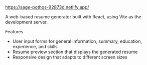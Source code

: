 https://sage-pothos-92873d.netlify.app/

A web-based resume generator built with React, using Vite as the development server.

Features
- User input forms for general information, summary, education, experience, and skills
- Resume preview section that displays the generated resume
- Responsive design that adapts to different screen sizes
